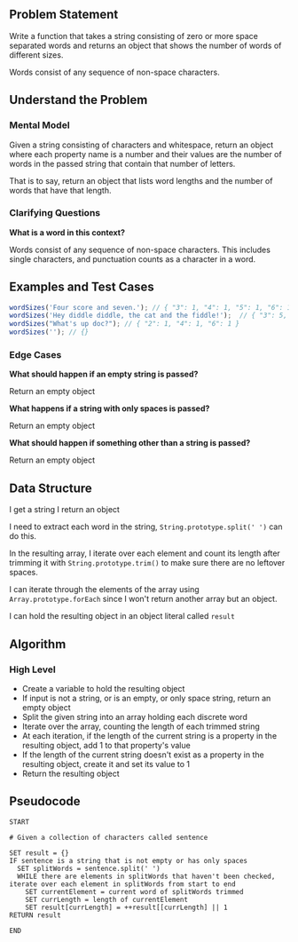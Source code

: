 ## Problem Statement

Write a function that takes a string consisting of zero or more space separated words and returns an object that shows the number of words of different sizes.

Words consist of any sequence of non-space characters.

## Understand the Problem

### Mental Model

Given a string consisting of characters and whitespace, return an object where each property name is a number and their values are the number of words in the passed string that contain that number of letters.

That is to say, return an object that lists word lengths and the number of words that have that length.

### Clarifying Questions

**What is a word in this context?**

Words consist of any sequence of non-space characters. This includes single characters, and punctuation counts as a character in a word.

## Examples and Test Cases

```js
wordSizes('Four score and seven.'); // { "3": 1, "4": 1, "5": 1, "6": 1 }
wordSizes('Hey diddle diddle, the cat and the fiddle!');  // { "3": 5, "6": 1, "7": 2 }
wordSizes("What's up doc?"); // { "2": 1, "4": 1, "6": 1 }
wordSizes(''); // {}
```

### Edge Cases

**What should happen if an empty string is passed?**

Return an empty object

**What happens if a string with only spaces is passed?**

Return an empty object

**What should happen if something other than a string is passed?**

Return an empty object


## Data Structure

I get a string
I return an object

I need to extract each word in the string, `String.prototype.split(' ')` can do this.

In the resulting array, I iterate over each element and count its length after trimming it with `String.prototype.trim()` to make sure there are no leftover spaces.

I can iterate through the elements of the array using `Array.prototype.forEach` since I won't return another array but an object.

I can hold the resulting object in an object literal called `result`

## Algorithm

### High Level

- Create a variable to hold the resulting object
- If input is not a string, or is an empty, or only space string, return an empty object
- Split the given string into an array holding each discrete word
- Iterate over the array, counting the length of each trimmed string
- At each iteration, if the length of the current string is a property in the resulting object, add 1 to that property's value
- If the length of the current string doesn't exist as a property in the resulting object, create it and set its value to 1
- Return the resulting object

## Pseudocode

```
START

# Given a collection of characters called sentence

SET result = {}
IF sentence is a string that is not empty or has only spaces
  SET splitWords = sentence.split(' ')
  WHILE there are elements in splitWords that haven't been checked, iterate over each element in splitWords from start to end
    SET currentElement = current word of splitWords trimmed
    SET currLength = length of currentElement
    SET result[currLength] = ++result[[currLength] || 1
RETURN result

END
```